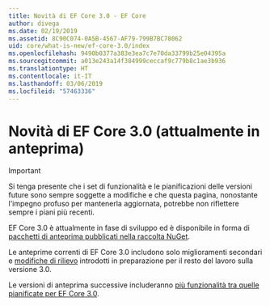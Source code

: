 ```yaml
---
title: Novità di EF Core 3.0 - EF Core
author: divega
ms.date: 02/19/2019
ms.assetid: 8C90C074-0A5B-4567-AF79-799B7BC78062
uid: core/what-is-new/ef-core-3.0/index
ms.openlocfilehash: 9490b0377a383e3ea7c7e70da33799b25e04395a
ms.sourcegitcommit: a013e243a14f384999ceccaf9c779b8c1ae3b936
ms.translationtype: HT
ms.contentlocale: it-IT
ms.lasthandoff: 03/06/2019
ms.locfileid: "57463336"
---
```

# <a name="what-is-new-in-ef-core-30-currently-in-preview"></a>Novità di EF Core 3.0 (attualmente in anteprima)

> [!IMPORTANT]
> Si tenga presente che i set di funzionalità e le pianificazioni delle versioni future sono sempre soggette a modifiche e che questa pagina, nonostante l'impegno profuso per mantenerla aggiornata, potrebbe non riflettere sempre i piani più recenti.

EF Core 3.0 è attualmente in fase di sviluppo ed è disponibile in forma di [pacchetti di anteprima pubblicati nella raccolta NuGet](https://www.nuget.org/packages/Microsoft.EntityFrameworkCore/). 

Le anteprime correnti di EF Core 3.0 includono solo miglioramenti secondari e [modifiche di rilievo](xref:core/what-is-new/ef-core-3.0/breaking-changes) introdotti in preparazione per il resto del lavoro sulla versione 3.0. 

Le versioni di anteprima successive includeranno [più funzionalità tra quelle pianificate per EF Core 3.0](xref:core/what-is-new/ef-core-3.0/features).